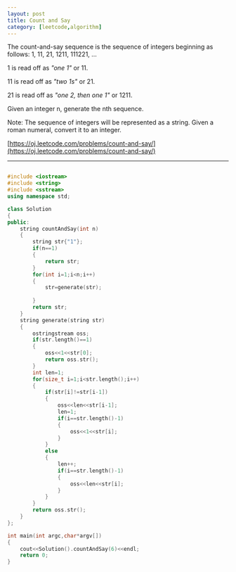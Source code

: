 ```yaml
---
layout: post
title: Count and Say
category: [leetcode,algorithm]
---
```

The count-and-say sequence is the sequence of integers beginning as follows:
1, 11, 21, 1211, 111221, ...

1 is read off as *"one 1"* or 11.

11 is read off as *"two 1s"* or 21.

21 is read off as *"one 2, then one 1"* or 1211. 

Given an integer n, generate the nth sequence.

Note: The sequence of integers will be represented as a string.
Given a roman numeral, convert it to an integer.


[https://oj.leetcode.com/problems/count-and-say/](https://oj.leetcode.com/problems/count-and-say/) 


<!--break-->


---

```c++

#include <iostream>
#include <string>
#include <sstream>
using namespace std;

class Solution
{
public:
	string countAndSay(int n)
	{
		string str{"1"};
		if(n==1)
		{
			return str;
		}
		for(int i=1;i<n;i++)
		{
			str=generate(str);
			
		}
		return str;
	}
	string generate(string str)
	{
		ostringstream oss;
		if(str.length()==1)
		{
			oss<<1<<str[0];
			return oss.str();
		}
		int len=1;
		for(size_t i=1;i<str.length();i++)
		{
			if(str[i]!=str[i-1])
			{
				oss<<len<<str[i-1];
				len=1;
				if(i==str.length()-1)
				{
					oss<<1<<str[i];
				}
			}
			else
			{
				len++;
				if(i==str.length()-1)
				{
					oss<<len<<str[i];
				}
			}
		}
		return oss.str();
	}
};

int main(int argc,char*argv[])
{
	cout<<Solution().countAndSay(6)<<endl;
	return 0;
}

```
